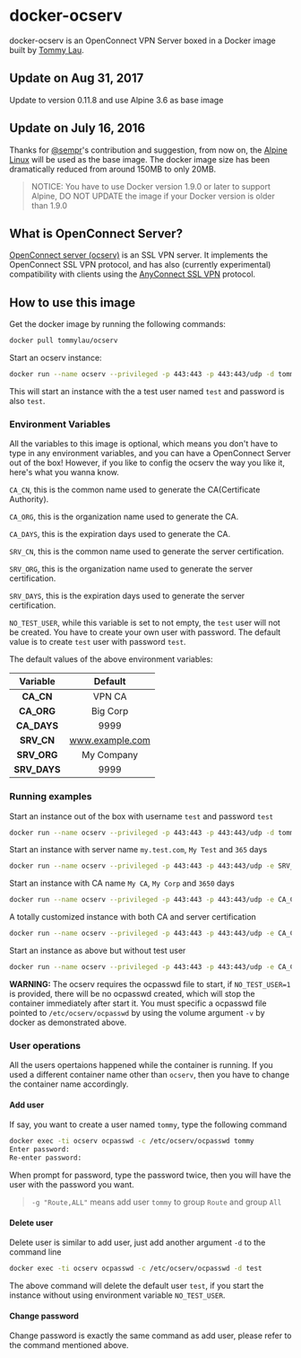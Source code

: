 # docker-ocserv

docker-ocserv is an OpenConnect VPN Server boxed in a Docker image built by [Tommy Lau](mailto:tommy@gen-new.com).

## Update on Aug 31, 2017

Update to version 0.11.8 and use Alpine 3.6 as base image 

## Update on July 16, 2016

Thanks for [@sempr](https://github.com/sempr)'s contribution and suggestion, from now on, the [Alpine Linux](https://hub.docker.com/_/alpine/) will be used as the base image. The docker image size has been dramatically reduced from around 150MB to only 20MB.

> NOTICE: You have to use Docker version 1.9.0 or later to support Alpine, DO NOT UPDATE the image if your Docker version is older than 1.9.0



## What is OpenConnect Server?

[OpenConnect server (ocserv)](http://www.infradead.org/ocserv/) is an SSL VPN server. It implements the OpenConnect SSL VPN protocol, and has also (currently experimental) compatibility with clients using the [AnyConnect SSL VPN](http://www.cisco.com/c/en/us/support/security/anyconnect-vpn-client/tsd-products-support-series-home.html) protocol.

## How to use this image

Get the docker image by running the following commands:

```bash
docker pull tommylau/ocserv
```

Start an ocserv instance:

```bash
docker run --name ocserv --privileged -p 443:443 -p 443:443/udp -d tommylau/ocserv
```

This will start an instance with the a test user named `test` and password is also `test`.

### Environment Variables

All the variables to this image is optional, which means you don't have to type in any environment variables, and you can have a OpenConnect Server out of the box! However, if you like to config the ocserv the way you like it, here's what you wanna know.

`CA_CN`, this is the common name used to generate the CA(Certificate Authority).

`CA_ORG`, this is the organization name used to generate the CA.

`CA_DAYS`, this is the expiration days used to generate the CA.

`SRV_CN`, this is the common name used to generate the server certification.

`SRV_ORG`, this is the organization name used to generate the server certification.

`SRV_DAYS`, this is the expiration days used to generate the server certification.

`NO_TEST_USER`, while this variable is set to not empty, the `test` user will not be created. You have to create your own user with password. The default value is to create `test` user with password `test`.

The default values of the above environment variables:

|   Variable   |     Default     |
|:------------:|:---------------:|
|  **CA_CN**   |      VPN CA     |
|  **CA_ORG**  |     Big Corp    |
| **CA_DAYS**  |       9999      |
|  **SRV_CN**  | www.example.com |
| **SRV_ORG**  |    My Company   |
| **SRV_DAYS** |       9999      |

### Running examples

Start an instance out of the box with username `test` and password `test`

```bash
docker run --name ocserv --privileged -p 443:443 -p 443:443/udp -d tommylau/ocserv
```

Start an instance with server name `my.test.com`, `My Test` and `365` days

```bash
docker run --name ocserv --privileged -p 443:443 -p 443:443/udp -e SRV_CN=my.test.com -e SRV_ORG="My Test" -e SRV_DAYS=365 -d tommylau/ocserv
```

Start an instance with CA name `My CA`, `My Corp` and `3650` days

```bash
docker run --name ocserv --privileged -p 443:443 -p 443:443/udp -e CA_CN="My CA" -e CA_ORG="My Corp" -e CA_DAYS=3650 -d tommylau/ocserv
```

A totally customized instance with both CA and server certification

```bash
docker run --name ocserv --privileged -p 443:443 -p 443:443/udp -e CA_CN="My CA" -e CA_ORG="My Corp" -e CA_DAYS=3650 -e SRV_CN=my.test.com -e SRV_ORG="My Test" -e SRV_DAYS=365 -d tommylau/ocserv
```

Start an instance as above but without test user

```bash
docker run --name ocserv --privileged -p 443:443 -p 443:443/udp -e CA_CN="My CA" -e CA_ORG="My Corp" -e CA_DAYS=3650 -e SRV_CN=my.test.com -e SRV_ORG="My Test" -e SRV_DAYS=365 -e NO_TEST_USER=1 -v /some/path/to/ocpasswd:/etc/ocserv/ocpasswd -d tommylau/ocserv
```

**WARNING:** The ocserv requires the ocpasswd file to start, if `NO_TEST_USER=1` is provided, there will be no ocpasswd created, which will stop the container immediately after start it. You must specific a ocpasswd file pointed to `/etc/ocserv/ocpasswd` by using the volume argument `-v` by docker as demonstrated above.

### User operations

All the users opertaions happened while the container is running. If you used a different container name other than `ocserv`, then you have to change the container name accordingly.

#### Add user

If say, you want to create a user named `tommy`, type the following command

```bash
docker exec -ti ocserv ocpasswd -c /etc/ocserv/ocpasswd tommy
Enter password:
Re-enter password:
```

When prompt for password, type the password twice, then you will have the user with the password you want.

>`-g "Route,ALL"` means add user `tommy` to group `Route` and group `All`

#### Delete user

Delete user is similar to add user, just add another argument `-d` to the command line

```bash
docker exec -ti ocserv ocpasswd -c /etc/ocserv/ocpasswd -d test
```

The above command will delete the default user `test`, if you start the instance without using environment variable `NO_TEST_USER`.

#### Change password

Change password is exactly the same command as add user, please refer to the command mentioned above.
